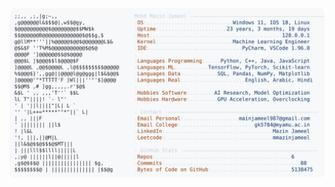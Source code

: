 <picture>
  <source srcset="https://raw.githubusercontent.com/mmazinjameel/mmazinjameel/main/dark_mode.svg?v=1740406181" media="(prefers-color-scheme: dark)">
  <img src="https://raw.githubusercontent.com/mmazinjameel/mmazinjameel/main/light_mode.svg?v=1740406181">
</picture>
